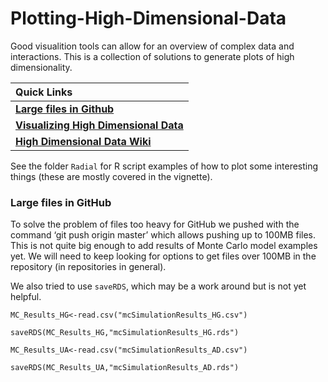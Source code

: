
<!-- README.md is generated from README.Rmd. Please edit that file -->

# Plotting-High-Dimensional-Data

Good visualition tools can allow for an overview of complex data and
interactions. This is a collection of solutions to generate plots of
high
dimensionality.

<!-- Links: start -->

| Quick Links                                                                                                                                                             |
| :---------------------------------------------------------------------------------------------------------------------------------------------------------------------- |
| [**Large files in Github**](https://github.com/hortibonn/hortibonn#Large%20files%20in%20GitHub)                                                                         |
| [**Visualizing High Dimensional Data**](http://htmlpreview.github.io/?https://github.com/hortibonn/Plotting-High-Dimensional-Data/blob/master/HighDimensionalData.html) |
| [**High Dimensional Data Wiki**](https://github.com/hortibonn/High%20Dimensional%20Data/wiki)                                                                           |

<!-- Links: end -->

See the folder `Radial` for R script examples of how to plot some
interesting things (these are mostly covered in the vignette).

### Large files in GitHub

To solve the problem of files too heavy for GitHub we pushed with the
command ‘git push origin master’ which allows pushing up to 100MB files.
This is not quite big enough to add results of Monte Carlo model
examples yet. We will need to keep looking for options to get files over
100MB in the repository (in repositories in general).

We also tried to use `saveRDS`, which may be a work around but is not
yet helpful.

`MC_Results_HG<-read.csv("mcSimulationResults_HG.csv")`

`saveRDS(MC_Results_HG,"mcSimulationResults_HG.rds")`

`MC_Results_UA<-read.csv("mcSimulationResults_AD.csv")`

`saveRDS(MC_Results_UA,"mcSimulationResults_AD.rds")`

